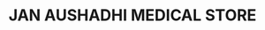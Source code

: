 ---
title: "JAN AUSHADHI  MEDICAL STORE"
url: /edappal/jan-aushadhi-medical-store/
shop: Sanitätshaus
---